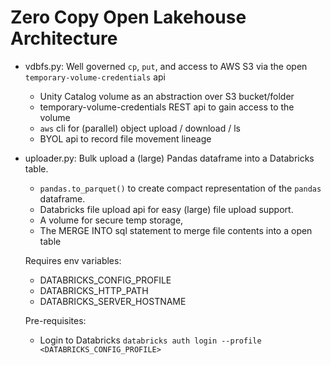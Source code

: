 # Zero Copy Open Lakehouse Architecture

- vdbfs.py: Well governed `cp`, `put`, and access to AWS S3 via the open `temporary-volume-credentials` api
  - Unity Catalog volume as an abstraction over S3 bucket/folder
  - temporary-volume-credentials REST api to gain access to the volume
  - `aws` cli for (parallel) object upload / download / ls
  - BYOL api to record file movement lineage

- uploader.py: Bulk upload a (large) Pandas dataframe into a Databricks table.
  - `pandas.to_parquet()` to create compact representation of the `pandas` dataframe.
  -  Databricks file upload api for easy (large) file upload support.
  -  A volume for secure temp storage,
  -  The MERGE INTO sql statement to merge file contents into a open table
  
  Requires env variables:
  - DATABRICKS_CONFIG_PROFILE
  - DATABRICKS_HTTP_PATH
  - DATABRICKS_SERVER_HOSTNAME
  
  Pre-requisites:
  - Login to Databricks `databricks auth login --profile <DATABRICKS_CONFIG_PROFILE>`
